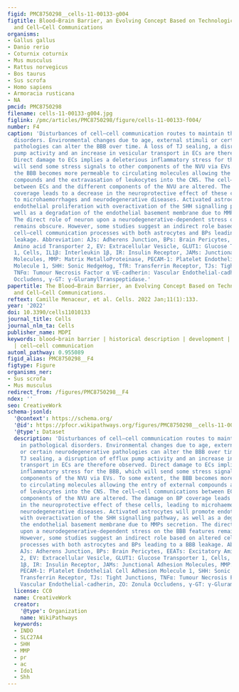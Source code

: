 ```yaml
---
figid: PMC8750298__cells-11-00133-g004
figtitle: Blood–Brain Barrier, an Evolving Concept Based on Technological Advances
  and Cell–Cell Communications
organisms:
- Gallus gallus
- Danio rerio
- Coturnix coturnix
- Mus musculus
- Rattus norvegicus
- Bos taurus
- Sus scrofa
- Homo sapiens
- Armoracia rusticana
- NA
pmcid: PMC8750298
filename: cells-11-00133-g004.jpg
figlink: /pmc/articles/PMC8750298/figure/cells-11-00133-f004/
number: F4
caption: 'Disturbances of cell–cell communication routes to maintain the BBB in pathological
  disorders. Environmental changes due to age, external stimuli or certain neurodegenerative
  pathologies can alter the BBB over time. A loss of TJ sealing, a disruption of efflux
  pump activity and an increase in vesicular transport in ECs are therefore observed.
  Direct damage to ECs implies a deleterious inflammatory stress for the BBB, which
  will send some stress signals to other components of the NVU via EVs. To some extent,
  the BBB becomes more permeable to circulating molecules allowing the entry of external
  compounds and the extravasation of leukocytes into the CNS. The cell–cell communications
  between ECs and the different components of the NVU are altered. The damage on BP
  coverage leads to a decrease in the neuroprotective effect of these cells, leading
  to microhaemorrhages and neurodegenerative diseases. Activated astrocytes will promote
  endothelial proliferation with overactivation of the SHH signalling pathway, as
  well as a degradation of the endothelial basement membrane due to MMPs secretion.
  The direct role of neuron upon a neurodegenerative-dependent stress on the BBB features
  remains obscure. However, some studies suggest an indirect role based on altered
  cell–cell communication processes with both astrocytes and BPs leading to a BBB
  leakage. Abbreviation: AJs: Adherens Junction, BPs: Brain Pericytes, EEATs: Excitatory
  Amino acid Transporter 2, EV: Extracellular Vesicle, GLUT1: Glucose Transporter
  1, Cells, IL1β: Interleukin 1β, IR: Insulin Receptor, JAMs: Junctional Adhesion
  Molecules, MMP: Matrix MetalloProteinase, PECAM-1: Platelet Endothelial Cell Adhesion
  Molecule 1, SHH: Sonic HedgeHog, TfR: Transferrin Receptor, TJs: Tight Junctions,
  TNFα: Tumour Necrosis Factor α VE-cadherin: Vascular Endothelial-cadherin, ZO: Zonula
  Occludens, γ-GT: γ-GluramylTranspeptidase.'
papertitle: The Blood–Brain Barrier, an Evolving Concept Based on Technological Advances
  and Cell–Cell Communications.
reftext: Camille Menaceur, et al. Cells. 2022 Jan;11(1):133.
year: '2022'
doi: 10.3390/cells11010133
journal_title: Cells
journal_nlm_ta: Cells
publisher_name: MDPI
keywords: blood–brain barrier | historical description | development | maintenance
  | cell–cell communication
automl_pathway: 0.955089
figid_alias: PMC8750298__F4
figtype: Figure
organisms_ner:
- Sus scrofa
- Mus musculus
redirect_from: /figures/PMC8750298__F4
ndex: ''
seo: CreativeWork
schema-jsonld:
  '@context': https://schema.org/
  '@id': https://pfocr.wikipathways.org/figures/PMC8750298__cells-11-00133-g004.html
  '@type': Dataset
  description: 'Disturbances of cell–cell communication routes to maintain the BBB
    in pathological disorders. Environmental changes due to age, external stimuli
    or certain neurodegenerative pathologies can alter the BBB over time. A loss of
    TJ sealing, a disruption of efflux pump activity and an increase in vesicular
    transport in ECs are therefore observed. Direct damage to ECs implies a deleterious
    inflammatory stress for the BBB, which will send some stress signals to other
    components of the NVU via EVs. To some extent, the BBB becomes more permeable
    to circulating molecules allowing the entry of external compounds and the extravasation
    of leukocytes into the CNS. The cell–cell communications between ECs and the different
    components of the NVU are altered. The damage on BP coverage leads to a decrease
    in the neuroprotective effect of these cells, leading to microhaemorrhages and
    neurodegenerative diseases. Activated astrocytes will promote endothelial proliferation
    with overactivation of the SHH signalling pathway, as well as a degradation of
    the endothelial basement membrane due to MMPs secretion. The direct role of neuron
    upon a neurodegenerative-dependent stress on the BBB features remains obscure.
    However, some studies suggest an indirect role based on altered cell–cell communication
    processes with both astrocytes and BPs leading to a BBB leakage. Abbreviation:
    AJs: Adherens Junction, BPs: Brain Pericytes, EEATs: Excitatory Amino acid Transporter
    2, EV: Extracellular Vesicle, GLUT1: Glucose Transporter 1, Cells, IL1β: Interleukin
    1β, IR: Insulin Receptor, JAMs: Junctional Adhesion Molecules, MMP: Matrix MetalloProteinase,
    PECAM-1: Platelet Endothelial Cell Adhesion Molecule 1, SHH: Sonic HedgeHog, TfR:
    Transferrin Receptor, TJs: Tight Junctions, TNFα: Tumour Necrosis Factor α VE-cadherin:
    Vascular Endothelial-cadherin, ZO: Zonula Occludens, γ-GT: γ-GluramylTranspeptidase.'
  license: CC0
  name: CreativeWork
  creator:
    '@type': Organization
    name: WikiPathways
  keywords:
  - INDO
  - SLC27A4
  - SHH
  - MMP
  - pr
  - ac
  - Ido1
  - Shh
---
```

